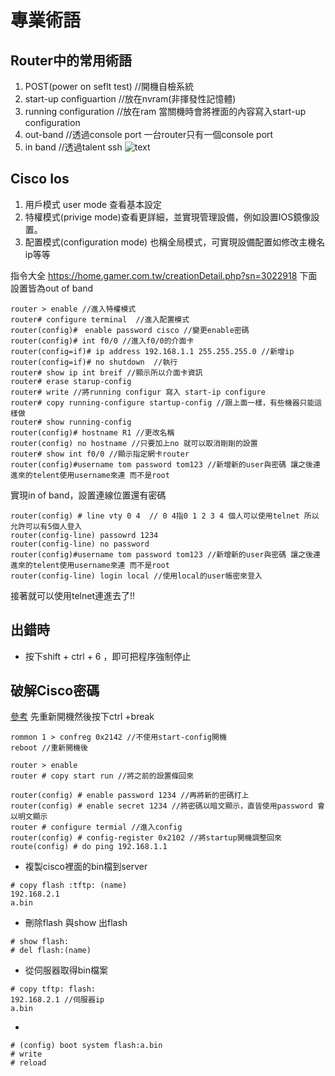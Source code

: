 # 專業術語

## Router中的常用術語
1. POST(power on seflt test) //開機自檢系統
2. start-up configuartion //放在nvram(非揮發性記憶體)
3. running configuration //放在ram 當關機時會將裡面的內容寫入start-up configuration
4. out-band //透過console port 一台router只有一個console port
5. in band //透過talent ssh
![text](https://i.ytimg.com/vi/zWIrfS7dEgk/maxresdefault.jpg)

## Cisco Ios

1. 用戶模式 user mode 查看基本設定
2. 特權模式(privige mode)查看更詳細，並實現管理設備，例如設置IOS鏡像設置。
3. 配置模式(configuration mode) 也稱全局模式，可實現設備配置如修改主機名 ip等等

指令大全 https://home.gamer.com.tw/creationDetail.php?sn=3022918
下面設置皆為out of band


```
router > enable //進入特權模式
router# configure terminal  //進入配置模式
router(config)#　enable password cisco //變更enable密碼
router(config)# int f0/0 //進入f0/0的介面卡
router(config=if)# ip address 192.168.1.1 255.255.255.0 //新增ip 
router(config=if)# no shutdown  //執行
router# show ip int breif //顯示所以介面卡資訊
router# erase starup-config
router# write //將running configur 寫入 start-ip configure 
router# copy running-configure startup-config //跟上面一樣，有些機器只能這樣做
router# show running-config
router(config)# hostname R1 //更改名稱
router(config) no hostname //只要加上no 就可以取消剛剛的設置
router# show int f0/0 //顯示指定網卡router
router(config)#username tom password tom123 //新增新的user與密碼 讓之後連進來的telent使用username來連 而不是root
```


實現in of band，設置連線位置還有密碼
```
router(config) # line vty 0 4  // 0 4指0 1 2 3 4 個人可以使用telnet 所以允許可以有5個人登入
router(config-line) passowrd 1234
router(config-line) no password 
router(config)#username tom password tom123 //新增新的user與密碼 讓之後連進來的telent使用username來連 而不是root
router(config-line) login local //使用local的user帳密來登入

```
接著就可以使用telnet連進去了!!

## 出錯時
* 按下shift + ctrl + 6 ，即可把程序強制停止
## 破解Cisco密碼
[參考](https://blog.xuite.net/tolarku/blog/20365059-%E3%80%90CCNA%E3%80%91Cisco+Router+%E5%BF%98%E8%A8%98%E5%AF%86%E7%A2%BC+-+%E5%AF%86%E7%A2%BC%E5%BE%A9%E5%8E%9F)
先重新開機然後按下ctrl +break
```
rommon 1 > confreg 0x2142 //不使用start-config開機
reboot //重新開機後

router > enable  
router # copy start run //將之前的設置條回來

router(config) # enable password 1234 //再將新的密碼打上
router(config) # enable secret 1234 //將密碼以暗文顯示，直皆使用password 會以明文顯示
router # configure termial //進入config
router(config) # config-register 0x2102 //將startup開機調整回來
route(config) # do ping 192.168.1.1
```

* 複製cisco裡面的bin檔到server
```
# copy flash :tftp: (name) 
192.168.2.1
a.bin
```
* 刪除flash 與show 出flash


```
# show flash:
# del flash:(name)
```
* 從伺服器取得bin檔案
```
# copy tftp: flash:
192.168.2.1 //伺服器ip
a.bin
```
*

```
# (config) boot system flash:a.bin
# write
# reload
```